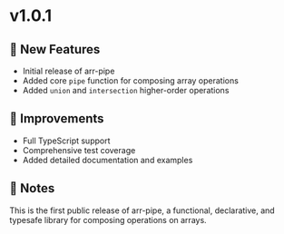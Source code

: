 # v1.0.1

## 🎉 New Features

- Initial release of arr-pipe
- Added core `pipe` function for composing array operations
- Added `union` and `intersection` higher-order operations

## 🔧 Improvements

- Full TypeScript support
- Comprehensive test coverage
- Added detailed documentation and examples

## 📝 Notes

This is the first public release of arr-pipe, a functional, declarative, and typesafe library for composing operations on arrays.
